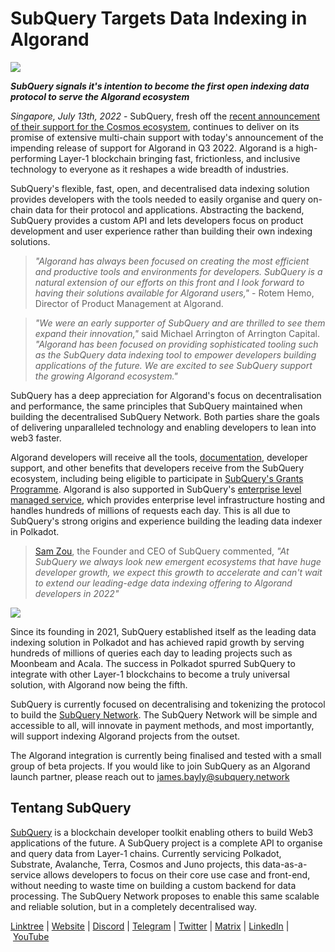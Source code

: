 # SubQuery Targets Data Indexing in Algorand

![](https://miro.medium.com/max/1400/0*D8L463hl0G8Ho9fN)

**_SubQuery signals it's intention to become the first open indexing data protocol to serve the Algorand ecosystem_**

*Singapore, July 13th, 2022* - SubQuery, fresh off the [recent announcement of their support for the Cosmos ecosystem](./20220609-juno-cosmos.md), continues to deliver on its promise of extensive multi-chain support with today's announcement of the impending release of support for Algorand in Q3 2022. Algorand is a high-performing Layer-1 blockchain bringing fast, frictionless, and inclusive technology to everyone as it reshapes a wide breadth of industries.

SubQuery's flexible, fast, open, and decentralised data indexing solution provides developers with the tools needed to easily organise and query on-chain data for their protocol and applications. Abstracting the backend, SubQuery provides a custom API and lets developers focus on product development and user experience rather than building their own indexing solutions.

> _"Algorand has always been focused on creating the most efficient and productive tools and environments for developers. SubQuery is a natural extension of our efforts on this front and I look forward to having their solutions available for Algorand users,"_ - Rotem Hemo, Director of Product Management at Algorand.

> _"We were an early supporter of SubQuery and are thrilled to see them expand their innovation,"_ said Michael Arrington of Arrington Capital. _"Algorand has been focused on providing sophisticated tooling such as the SubQuery data indexing tool to empower developers building applications of the future. We are excited to see SubQuery support the growing Algorand ecosystem."_

SubQuery has a deep appreciation for Algorand's focus on decentralisation and performance, the same principles that SubQuery maintained when building the decentralised SubQuery Network. Both parties share the goals of delivering unparalleled technology and enabling developers to lean into web3 faster.

Algorand developers will receive all the tools, [documentation](https://academy.subquery.network/), developer support, and other benefits that developers receive from the SubQuery ecosystem, including being eligible to participate in [SubQuery's Grants Programme](https://subquery.network/grants). Algorand is also supported in SubQuery's [enterprise level managed service](https://managedservice.subquery.networks), which provides enterprise level infrastructure hosting and handles hundreds of millions of requests each day. This is all due to SubQuery's strong origins and experience building the leading data indexer in Polkadot.

> [Sam Zou](https://twitter.com/zoujialiu), the Founder and CEO of SubQuery commented, *"At SubQuery we always look new emergent ecosystems that have huge developer growth, we expect this growth to accelerate and can't wait to extend our leading-edge data indexing offering to Algorand developers in 2022"*

![](https://miro.medium.com/max/1400/0*hXXkXh94-KnJWgC_)

Since its founding in 2021, SubQuery established itself as the leading data indexing solution in Polkadot and has achieved rapid growth by serving hundreds of millions of queries each day to leading projects such as Moonbeam and Acala. The success in Polkadot spurred SubQuery to integrate with other Layer-1 blockchains to become a truly universal solution, with Algorand now being the fifth.

SubQuery is currently focused on decentralising and tokenizing the protocol to build the [SubQuery Network](https://subquery.network/network). The SubQuery Network will be simple and accessible to all, will innovate in payment methods, and most importantly, will support indexing Algorand projects from the outset.

The Algorand integration is currently being finalised and tested with a small group of beta projects. If you would like to join SubQuery as an Algorand launch partner, please reach out to james.bayly@subquery.network

## Tentang SubQuery

[SubQuery](https://subquery.network/) is a blockchain developer toolkit enabling others to build Web3 applications of the future. A SubQuery project is a complete API to organise and query data from Layer-1 chains. Currently servicing Polkadot, Substrate, Avalanche, Terra, Cosmos and Juno projects, this data-as-a-service allows developers to focus on their core use case and front-end, without needing to waste time on building a custom backend for data processing. The SubQuery Network proposes to enable this same scalable and reliable solution, but in a completely decentralised way.

​​[Linktree](https://linktr.ee/subquerynetwork) | [Website](https://subquery.network/) | [Discord](https://discord.com/invite/78zg8aBSMG) | [Telegram](https://t.me/subquerynetwork) | [Twitter](https://twitter.com/subquerynetwork) | [Matrix](https://matrix.to/#/#subquery:matrix.org) | [LinkedIn](https://www.linkedin.com/company/subquery) | [YouTube](https://www.youtube.com/channel/UCi1a6NUUjegcLHDFLr7CqLw)
